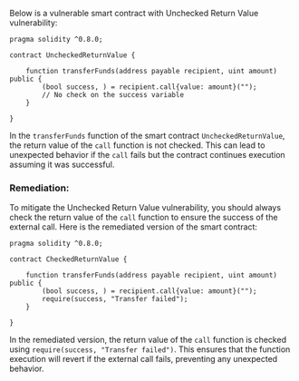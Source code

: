 Below is a vulnerable smart contract with Unchecked Return Value vulnerability:

```solidity
pragma solidity ^0.8.0;

contract UncheckedReturnValue {
    
    function transferFunds(address payable recipient, uint amount) public {
        (bool success, ) = recipient.call{value: amount}("");
        // No check on the success variable
    }
    
}
```

In the `transferFunds` function of the smart contract `UncheckedReturnValue`, the return value of the `call` function is not checked. This can lead to unexpected behavior if the `call` fails but the contract continues execution assuming it was successful.

### Remediation:

To mitigate the Unchecked Return Value vulnerability, you should always check the return value of the `call` function to ensure the success of the external call. Here is the remediated version of the smart contract:

```solidity
pragma solidity ^0.8.0;

contract CheckedReturnValue {
    
    function transferFunds(address payable recipient, uint amount) public {
        (bool success, ) = recipient.call{value: amount}("");
        require(success, "Transfer failed");
    }
    
}
```

In the remediated version, the return value of the `call` function is checked using `require(success, "Transfer failed")`. This ensures that the function execution will revert if the external call fails, preventing any unexpected behavior.